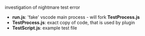 investigation of nightmare test error

- **run.js**: 'fake' vscode main process - will fork **TestProcess.js**
- **TestProcess.js**: exact copy of code, that is used by plugin
- **TestScript.js**: example test file